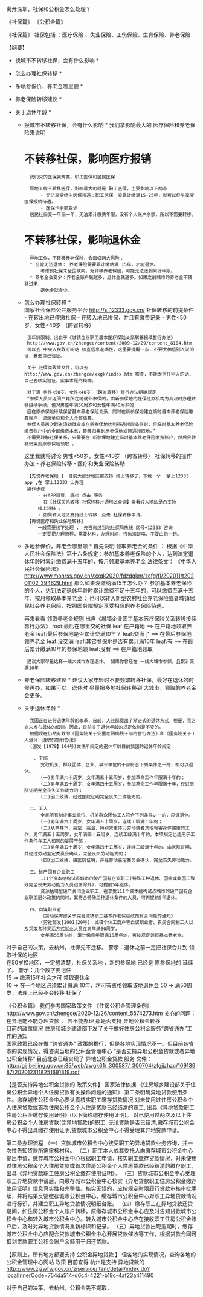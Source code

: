 离开深圳，社保和公积金怎么处理？ 

《社保篇》
《公积金篇》

《社保篇》
	社保包括 ：医疗保险 、失业保险、工伤保险、生育保险、养老保险  
	
【纲要】
 * 换城市不转移社保，会有什么影响 *	
 * 怎么办理社保转移 *
 * 多地参保价，养老金哪里领 *
 * 养老保险转移建议 *
 * 关于退休年龄 * 
 
	* 换城市不转移社保，会有什么影响 *
		我们拿影响最大的  医疗保险和养老保险来说明  
		# 不转移社保，影响医疗报销  
			我们交的医保就两类，职工医保和居民医保  
				
			异地工作不转移医保，影响最大的就是 职工医保，主要影响以下两点 
				- 无法享受终生医保待遇：职工医保一般累计缴满15-25年，就可以终生享受医保报销待遇。 
				- 医保卡余额变少   
			居民社保交一年保一年，无法累计缴费年限，没有个人账户余额，所以不需要转移。 
		
		# 不转移社保，影响退休金  
			异地工作，不转移养老保险，会面临两大风险：  
			* 可能无法退休： 养老保险需要累计缴纳满 15年，才能退休。 
				考虑到社保未全国联网，为转移养老保险，可能无法达到累计年限。 
			* 养老金会变少：养老金账户钱越多，退休金就越多。如果之前城市的养老金不转移过来， 
				退休金就会少。 
	
	
	 * 怎么办理社保转移 *	
		国家社会保险公共服务平台 http://si.12333.gov.cn/ 
		社保转移的前提条件  
			- 在转出地已停缴社保 
			- 在转入地已惨保，并且有缴费记录 
			- 男性<50岁，女性<40岁 （跨省转移） 
			
			该年龄限制，出自于《城镇企业职工基本医疗保险关系转移接续暂行办法》
			http://www.gov.cn/zhengce/content/2009-12/29/content_8104.htm 
			可以去 中央人民政府网站 核查信息准确性，这里要提醒一点，不要太相信别人说的话，要去自己验证。
			
			关于 社保类政策文件，可以去 http://www.gov.cn/zhengce/xxgk/index.htm 核查，不能太信任别人的话，自己去核实验证，实事求是的精神。 
			
			对于满 男性<50岁，女性<40岁 （跨省转移）暂行办法明确规定
			“参保人员未返回户籍所在地就业参保的，由新参保地的社保经办机构为其及时办理转移接续手续。但对男性年满50周岁和女性年满40周岁的，
			应在原参保地继续保留基本养老保险关系，同时在新参保地建立临时基本养老保险缴费账户，记录单位和个人全部缴费。
			参保人员再次跨省流动就业或在新参保地达到待遇领取条件时，将临时基本养老保险缴费账户中的全部缴费本息，转移归集到原参保地或待遇领取地。”
			不需要转移社保关系，只需要在 新参保地建立临时基本养老保险缴费账户，然后会转移归集到原参保地领取 。 
			 
		这里我就将讨论 	男性<50岁，女性<40岁 （跨省转移） 社保转移的操作办法 
			- 养老保险转移
			- 医疗和失业保险转移 
			
			【先说养老保险 】 目前大部分地区都支持 线上转移了，下载一个  掌上12333 app ,在 掌上12333 上办理 
			操作步骤 
				- 在APP首页, 底栏 点击 服务 
				- 在【社保关系转移-社保转移开通地区查询】查看转入地区是否支持 
				线上转移 。 
				- 如果转入地区支持线上转移，点击 社保转移申请。  
			【再说医疗和失业保险转移】 
				一般需要线下处理 ， 先咨询过当地社保局热线 区号+12333 咨询 
				一定要把办理流程，需要材料，办理时间，咨询清楚咯，不要白跑一趟。 
				
		
	 * 多地参保价，养老金哪里领 *
		首先说明 领取养老金的条件 ： 根据《中华人民社会保险法》第十六条规定：参加基本养老保险的个人，达到法定退休年龄时累计缴费满十五年的，按月领取基本养老金
		法律条文： 《中华人民社会保险法》 http://www.mohrss.gov.cn//xxgk2020/fdzdgknr/zcfg/fl/202011/t20201102_394629.html 
		那么如果没缴纳满15年怎么办？ 
			参加基本养老保险的个人，达到法定退休年龄时累计缴费不足十五年的，可以缴费至满十五年，按月领取基本养老金；
			也可以转入新型农村社会养老保险或者城镇居民社会养老保险，按照国务院规定享受相应的养老保险待遇。
		
		再来看看 领取养老金规则 出自《城镇企业职工基本医疗保险关系转移接续暂行办法》
		root:最后在哪里交的社保
				leaf:在户籍地		 ==> 在户籍地领取养老金 
				leaf:最后参保地是否累计交满10年？ 
					leaf:交满了		 ==> 在最后参保地领养老金 
					leaf:没交满
						leaf:其它参保地是否有累计满10年
							leaf:有		==> 在最后累计缴满10年的参保地领 
							leaf:没有	==> 在户籍地领取 
						
			建议大家尽量选择一线大城市办理退休。 如果你曾经在 一线大城市参保，且累计交满10年  
			 			
	* 养老保险转移建议 *
		建议大家年轻时不要频繁转移社保，最好在退休的时候再办，如果可以，退休时
		尽量把多地社保转移到 大城市，领取的养老金会更多。  
		
	* 关于退休年龄 * 	
		  
			我国正在进行退休年龄的改革，日前，人社部提出了渐进式的退休方式，但是，官方尚未发布具体的细则。因此，目前关于退休年龄的规定依然是不变的。
			根据现在仍然有效的《国务院关于安置老弱病残干部的暂行办法》和《国务院关于工人退休、退职的暂行办法》
			(国发【1978】104号)文件所规定的退休年龄目前我国的退休年龄规定：

			一、干部
				党政机关、群众团体、企业、事业单位的干部符合下列条件之一的，都可以退休。
				(一)男年满六十周岁，女年满五十五周岁，参加革命工作年限满十年的；
				(二)男年满五十周岁，女年满四十五周岁，参加革命工作年限满十年，经过医院证明完全丧失工作能力的；
				(三)因工致残，经过医院证明完全丧失工作能力的。

			二、工人
				全民所有制企事业单位、机关群众团体工人符合下列条件之一的，应该退休。
				(一)男年满六十周岁，女年满五十周岁，连续工龄满十年的；
				(二)从事井下、高空、高温、特别繁重体力劳动或者其他有害身体健康的工作，男年满五十五周岁，女年满四十五周岁，连续工龄满十年的。本项规定也适用于工作条件与工人相同的基层干部；
				(三)男年满五十周岁，女年满四十五周岁，连续工龄满十年的，由医院证明，并经过劳动鉴定委员会确认，完全丧失劳动能力的；
				(四)因工致残，由医院证明，并经劳动鉴定委员会确认，完全丧失劳动能力。

			三、破产国有企业职工
				111个资本结构试点城市的破产国有企业职工(特殊工种退休、因病或非因工致残完全丧失劳动能力人员退休除外)，可提前5年退休。
				资源枯竭型破产关闭企业职工，在享受111个资本结构试点城市的破产国有企业职工退休政策的同时，其符合特殊工种退休条件的人员，可再提前5年退休。
				
			四、自谋职业者
				《劳动保障部关于完善城镇职工基本养老保险政策有关问题的通知》
				(劳社部发[2001]20号)：城镇个体工商户等自谋职业者、农民合同制工人以及采取各种灵活方式就业人员在男年满60周岁，
				女年满55周岁时，累计缴费年限满15周年的，可按规定领取基本养老金。
						 
						 
对于自己的决策，去杭州，社保先不迁移。
警示：退休之前一定把社保合并到 领取社保的地区  
在50岁换地区，一定想清楚，社保关系地 ，新的参保地 已经是 原参保地的 延续了。
警示：几个数字要记住  
	15 -> 缴满15年社会才可 领取退休金  
	10 -> 在一个地区必须累计缴满 10年，才可有资格领取该地退休金 
	50 -> 满50周岁，法理上已经不会转移 社保了  
	
《公积金篇》 
	我们参考国家政策文件 《住房公积金管理条例》 http://www.gov.cn/zhengce/2020-12/26/content_5574273.htm 
	关心的问题：  在异地能不能办理贷款 ， 若不能办理 那是否支持 异地公积金转移  
	目前的政策情况  住房和城乡建设部下发了关于做好住房公积金服务“跨省通办”工作的通知  
	国家政策已经在做 ”跨省通办" 政策的推行，但是各地实现情况不一。但目前各省市的实现情况，得咨询当地的公积金管理中心 ”是否支持异地公积金贷款或者异地公积金转移“
		目前北京已经实现了 异地公积金贷款 服务  文件：http://gjj.beijing.gov.cn:85/web/zwgk61/_300587/_300704/zfgjjzhzc/10913987/2020123118251691819.pdf 
	

【是否支持异地公积金贷款的 政策文件】 
国家法律依据 《住房城乡建设部关于住房公积金异地个人住房贷款有关操作问题的通知》
第二条明确异地贷款使用条件。缴存城市公积金中心要认真核实职工缴存贷款情况,对未使用过住房公积金个人住房贷款或首次住房公积金个人住房贷款已经结清的职工,
出具《异地贷款职工住房公积金缴存使用证明》(以下简称缴存使用证明)。
对已使用过两次及以上住房公积金个人住房贷款(含异地贷款)的职工,
无论贷款是否已结清,缴存城市公积金中心不得出具缴存使用证明,贷款城市公积金中心不得受理其异地贷款申请。

第二条办理流程
（一）贷款城市公积金中心接受职工的异地贷款业务咨询，并一次性告知贷款所需审核材料。
（二）职工本人或其委托人向缴存城市公积金中心提出申请，缴存城市公积金中心根据职工申请，核实职工缴存贷款情况，对未使用过住房公积金个人住房贷款或首次住房公积金个人住房贷款已经结清的缴存职工，出具《异地贷款职工住房公积金缴存使用证明》。
（三）贷款城市公积金中心受理职工异地贷款申请后，向缴存城市公积金中心核实《异地贷款职工住房公积金缴存使用证明》信息真实性和完整性。核实无误的，应按规定时限履行贷款审核审批手续，并将结果反馈缴存城市公积金中心。缴存城市公积金中心对职工异地贷款情况进行标识，并建立职工异地贷款情况明细台账。
（四）缴存职工在异地贷款还贷期间，如住房公积金个人账户转移，原缴存城市公积金中心应及时告知贷款城市公积金中心和转入城市公积金中心。转入城市公积金中心应在接收职工住房公积金账户后，及时对异地贷款情况重新标识和记录。
（五）异地贷款出现逾期时，缴存城市公积金中心应配合贷款城市公积金中心开展贷款催收等工作，根据贷款合同可扣划贷款职工公积金账户余额用于归还贷款。 

【原则上，所有地方都要支持 公积金异地贷款 】
但各地的实现情况，查询各地的 公积金管理中心网站 政策 
目前查得 杭州是支持 异地贷款的  http://www.zjzwfw.gov.cn/zjservice/item/detail/index.do?localInnerCode=754da514-d6c4-4221-b19c-4af23a411490 

对于自己的决策，去杭州，公积金先不提取，
  



